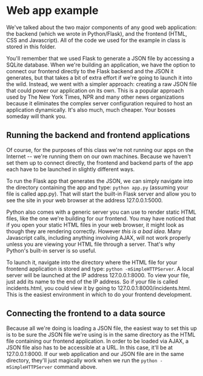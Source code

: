 # Web app example

We've talked about the two major components of any good web application: the backend (which we wrote in Python/Flask), and the frontend (HTML, CSS and Javascript). All of the code we used for the example in class is stored in this folder.

You'll remember that we used Flask to generate a JSON file by accessing a SQLite database. When we're building an application, we have the option to connect our frontend directly to the Flask backend and the JSON it generates, but that takes a bit of extra effort if we're going to launch it into the wild. Instead, we went with a simpler approach: creating a raw JSON file that could power our application on its own. This is a popular approach used by The New York Times, NPR and many other news organizations because it eliminates the complex server configuration required to host an application dynamically. It's also much, much cheaper. Your bosses someday will thank you.

## Running the backend and frontend applications ##

Of course, for the purposes of this class we're not running our apps on the Internet -- we're running them on our own machines. Because we haven't set them up to connect directly, the frontend and backend parts of the app each have to be launched in slightly different ways.

To run the Flask app that generates the JSON, we can simply navigate into the directory containing the app and type: ```python app.py``` (assuming your file is called app.py). That will start the built-in Flask server and allow you to see the site in your web browser at the address 127.0.0.1:5000.

Python also comes with a generic server you can use to render static HTML files, like the one we're building for our frontend. You may have noticed that if you open your static HTML files in your web browser, it might look as though they are rendering correctly. However *this is a bad idea*. Many Javascript calls, including anything involving AJAX, will not work properly unless you are viewing your HTML file through a server. That's why Python's built-in server is so useful.

To launch it, navigate into the directory where the HTML file for your frontend application is stored and type: ```python -mSimpleHTTPServer```. A local server will be launched at the IP address 127.0.0.1:8000. To view your file, just add its name to the end of the IP address. So if your file is called incidents.html, you could view it by going to 127.0.0.1:8000/incidents.html. This is the easiest environment in which to do your frontend development.

## Connecting the frontend to a data source ##

Because all we're doing is loading a JSON file, the easiest way to set this up is to be sure the JSON file we're using is in the same directory as the HTML file containing our frontend application. In order to be loaded via AJAX, a JSON file also has to be accessible at a URL. In this case, it'll be at 127.0.0.1:8000. If our web application and our JSON file are in the same directory, they'll just magically work when we run the ```python -mSimpleHTTPServer``` command above.
